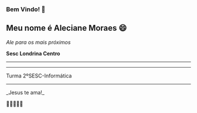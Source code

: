### Bem Vindo! 👋

<h2> Meu nome é Aleciane Moraes 😄 </h2>

_Ale para os mais próximos_

<b>Sesc Londrina Centro</b>

<hr>
<hr>

Turma 2ºSESC-Informática

<hr>
_Jesus te ama!_

💓💓💓💓💓

<!--
**Alelinda/Alelinda** is a ✨ _special_ ✨ repository because its `README.md` (this file) appears on your GitHub profile.

Here are some ideas to get you started:

- 🔭 I’m currently working on ...
- 🌱 I’m currently learning ...
- 👯 I’m looking to collaborate on ...
- 🤔 I’m looking for help with ...
- 💬 Ask me about ...
- 📫 How to reach me: ...
- 😄 Pronouns: ...
- ⚡ Fun fact: ...
-->
